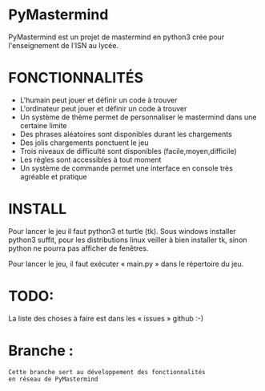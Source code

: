 PyMastermind
============

PyMastermind est un projet 
de mastermind en python3 crée 
pour l'enseignement de l'ISN 
au lycée.

# FONCTIONNALITÉS

* L'humain peut jouer et définir un code à trouver
* L'ordinateur peut jouer et définir un code à trouver
* Un système de thème permet de personnaliser le mastermind dans une certaine limite
* Des phrases aléatoires sont disponibles durant les chargements 
* Des jolis chargements ponctuent le jeu 
* Trois niveaux de difficulté sont disponibles (facile,moyen,difficile)
* Les règles sont accessibles à tout moment
* Un système de commande permet une interface en console très agréable et pratique

# INSTALL

Pour lancer le jeu il faut python3 et turtle (tk).
Sous windows installer python3 suffit, pour les distributions
linux veiller à bien installer tk, sinon python ne pourra 
pas afficher de fenêtres.

Pour lancer le jeu, il faut exécuter « main.py » 
dans le répertoire du jeu.


# TODO:

La liste des choses à faire est dans les « issues » github :-)

# Branche :
	
	Cette branche sert au développement des fonctionnalités 
	en réseau de PyMastermind

